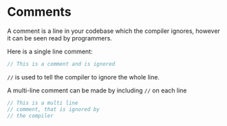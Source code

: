 # Comments

A comment is a line in your codebase which the compiler ignores, however it can be seen read by programmers.

Here is a single line comment:

```rust
// This is a comment and is ignored
```
`//` is used to tell the compiler to ignore the whole line.

A multi-line comment can be made by including `//` on each line

```rust
// This is a multi line
// comment, that is ignored by 
// the compiler
```